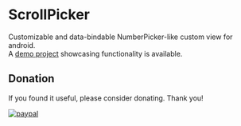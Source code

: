 # ScrollPicker
Customizable and data-bindable NumberPicker-like custom view for android.  
A [demo project](https://github.com/tomeeeS/ScrollPickerDemo) showcasing functionality is available.

## Donation
If you found it useful, please consider donating. Thank you!  

[![paypal](https://www.paypalobjects.com/en_US/i/btn/btn_donateCC_LG.gif)](9977X8TMYYQJQ)
